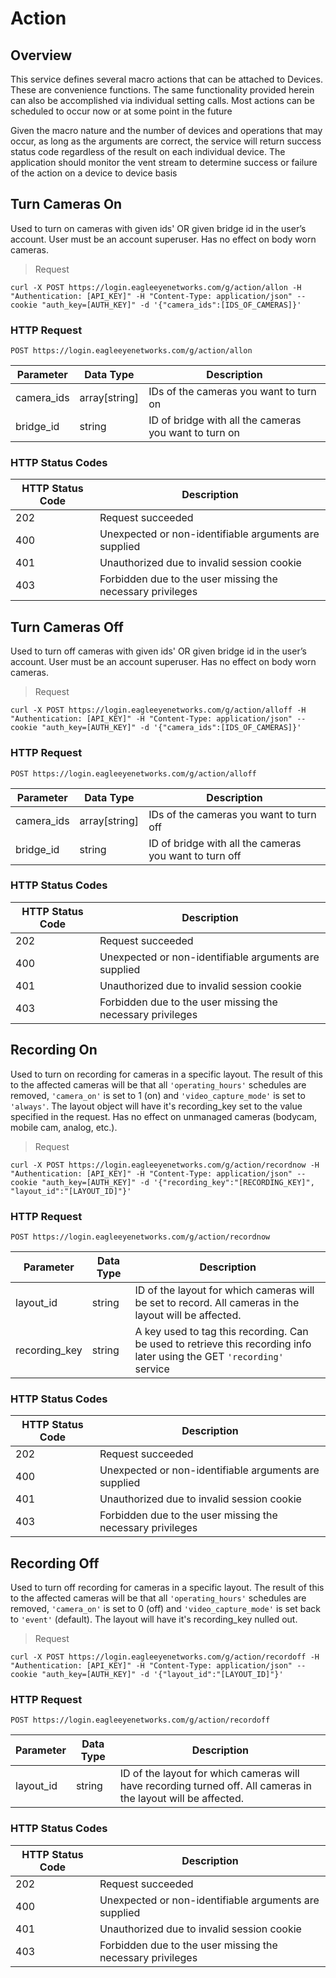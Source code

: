 # Action

<!--===================================================================-->
## Overview
<!--===================================================================-->

This service defines several macro actions that can be attached to <a class="definition" onclick="openModal('DOT-Device')">Devices</a>. These are convenience functions. The same functionality provided herein can also be accomplished via individual setting calls. Most actions can be scheduled to occur now or at some point in the future

Given the macro nature and the number of devices and operations that may occur, as long as the arguments are correct, the service will return success status code regardless of the result on each individual device. The application should monitor the vent stream to determine success or failure of the action on a device to device basis

<!--===================================================================-->
## Turn Cameras On
<!--===================================================================-->

Used to turn on cameras with given ids' OR given bridge id in the user’s account. User must be an account superuser. Has no effect on body worn cameras.

> Request

```shell
curl -X POST https://login.eagleeyenetworks.com/g/action/allon -H "Authentication: [API_KEY]" -H "Content-Type: application/json" --cookie "auth_key=[AUTH_KEY]" -d '{"camera_ids":[IDS_OF_CAMERAS]}'
```

### HTTP Request

`POST https://login.eagleeyenetworks.com/g/action/allon`

Parameter     | Data Type    | Description
---------     | ---------    | -----------
camera_ids    | array[string]| IDs of the cameras you want to turn on
bridge_id     | string       | ID of bridge with all the cameras you want to turn on

### HTTP Status Codes

HTTP Status Code | Description
---------------- | -----------
202 | Request succeeded
400	| Unexpected or non-identifiable arguments are supplied
401	| Unauthorized due to invalid session cookie
403	| Forbidden due to the user missing the necessary privileges


<!--===================================================================-->
## Turn Cameras Off
<!--===================================================================-->

Used to turn off cameras with given ids' OR given bridge id in the user’s account. User must be an account superuser. Has no effect on body worn cameras.

> Request

```shell
curl -X POST https://login.eagleeyenetworks.com/g/action/alloff -H "Authentication: [API_KEY]" -H "Content-Type: application/json" --cookie "auth_key=[AUTH_KEY]" -d '{"camera_ids":[IDS_OF_CAMERAS]}'
```

### HTTP Request

`POST https://login.eagleeyenetworks.com/g/action/alloff`

Parameter     | Data Type    | Description
---------     | ---------    | -----------
camera_ids    | array[string]| IDs of the cameras you want to turn off
bridge_id     | string       | ID of bridge with all the cameras you want to turn off

### HTTP Status Codes

HTTP Status Code | Description
---------------- | -----------
202 | Request succeeded
400	| Unexpected or non-identifiable arguments are supplied
401	| Unauthorized due to invalid session cookie
403	| Forbidden due to the user missing the necessary privileges


<!--===================================================================-->
## Recording On
<!--===================================================================-->

Used to turn on recording for cameras in a specific layout. The result of this to the affected cameras will be that all `'operating_hours'` schedules are removed, `'camera_on'` is set to 1 (on) and `'video_capture_mode'` is set to `'always'`. The layout object will have it's recording_key set to the value specified in the request. Has no effect on unmanaged cameras (bodycam, mobile cam, analog, etc.).

> Request

```shell
curl -X POST https://login.eagleeyenetworks.com/g/action/recordnow -H "Authentication: [API_KEY]" -H "Content-Type: application/json" --cookie "auth_key=[AUTH_KEY]" -d '{"recording_key":"[RECORDING_KEY]", "layout_id":"[LAYOUT_ID]"}'
```

### HTTP Request

`POST https://login.eagleeyenetworks.com/g/action/recordnow`

Parameter     | Data Type | Description
---------     | --------- | -----------
layout_id     | string    | ID of the layout for which cameras will be set to record. All cameras in the layout will be affected.
recording_key | string    | A key used to tag this recording. Can be used to retrieve this recording info later using the GET `'recording'` service

### HTTP Status Codes

HTTP Status Code | Description
---------------- | -----------
202 | Request succeeded
400	| Unexpected or non-identifiable arguments are supplied
401	| Unauthorized due to invalid session cookie
403	| Forbidden due to the user missing the necessary privileges


<!--===================================================================-->
## Recording Off
<!--===================================================================-->

Used to turn off recording for cameras in a specific layout. The result of this to the affected cameras will be that all `'operating_hours'` schedules are removed, `'camera_on'` is set to 0 (off) and `'video_capture_mode'` is set back to `'event'` (default). The layout will have it's recording_key nulled out.

> Request

```shell
curl -X POST https://login.eagleeyenetworks.com/g/action/recordoff -H "Authentication: [API_KEY]" -H "Content-Type: application/json" --cookie "auth_key=[AUTH_KEY]" -d '{"layout_id":"[LAYOUT_ID]"}'
```

### HTTP Request

`POST https://login.eagleeyenetworks.com/g/action/recordoff`

Parameter | Data Type | Description
--------- | --------- | -----------
layout_id | string    | ID of the layout for which cameras will have recording turned off. All cameras in the layout will be affected.

### HTTP Status Codes

HTTP Status Code | Description
---------------- | -----------
202 | Request succeeded
400	| Unexpected or non-identifiable arguments are supplied
401	| Unauthorized due to invalid session cookie
403	| Forbidden due to the user missing the necessary privileges


